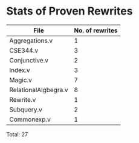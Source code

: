 Stats of Proven Rewrites
========================
| File                 |  No. of rewrites  | 
|----------------------|-------------------|
| Aggregations.v       |   1               | 
| CSE344.v             |   3               | 
| Conjunctive.v        |   2               | 
| Index.v              |   3               |
| Magic.v              |   7               |
| RelationalAlgbegra.v |   8               |
| Rewrite.v            |   1               |
| Subquery.v           |   2               |
| Commonexp.v          |   1               |

Total: 27